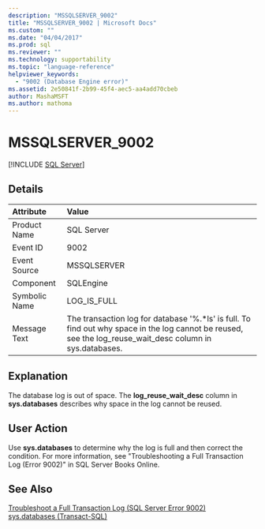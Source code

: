 ```yaml
---
description: "MSSQLSERVER_9002"
title: "MSSQLSERVER_9002 | Microsoft Docs"
ms.custom: ""
ms.date: "04/04/2017"
ms.prod: sql
ms.reviewer: ""
ms.technology: supportability
ms.topic: "language-reference"
helpviewer_keywords: 
  - "9002 (Database Engine error)"
ms.assetid: 2e50841f-2b99-45f4-aec5-aa4add70cbeb
author: MashaMSFT
ms.author: mathoma
---
```

# MSSQLSERVER_9002
 [!INCLUDE [SQL Server](../../includes/applies-to-version/sqlserver.md)]
  
## Details  
  
| Attribute | Value |  
| :-------- | :---- |  
|Product Name|SQL Server|  
|Event ID|9002|  
|Event Source|MSSQLSERVER|  
|Component|SQLEngine|  
|Symbolic Name|LOG_IS_FULL|  
|Message Text|The transaction log for database '%.*ls' is full. To find out why space in the log cannot be reused, see the log_reuse_wait_desc column in sys.databases.|  
  
## Explanation  
The database log is out of space. The **log_reuse_wait_desc** column in **sys.databases** describes why space in the log cannot be reused.  
  
## User Action  
Use **sys.databases** to determine why the log is full and then correct the condition. For more information, see "Troubleshooting a Full Transaction Log (Error 9002)" in SQL Server Books Online.  
  
## See Also  
[Troubleshoot a Full Transaction Log &#40;SQL Server Error 9002&#41;](~/relational-databases/logs/troubleshoot-a-full-transaction-log-sql-server-error-9002.md)  
[sys.databases &#40;Transact-SQL&#41;](~/relational-databases/system-catalog-views/sys-databases-transact-sql.md)  
  

